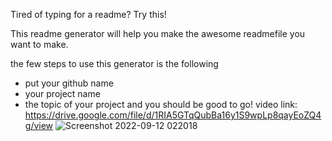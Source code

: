 


Tired of typing for a readme? Try this!

This readme generator will help you make the awesome readmefile you want to make. 

the few steps to use this generator is the following
- put your github name
- your project name
- the topic of your project 
and you should be good to go!
video link: https://drive.google.com/file/d/1RIA5GTqQubBa16y1S9wpLp8qayEoZQ4g/view
![Screenshot 2022-09-12 022018](https://user-images.githubusercontent.com/106643330/190502928-adf127de-f21f-4461-a7a0-1317ef849c3f.png)

